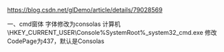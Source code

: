 https://blog.csdn.net/glDemo/article/details/79028569

一、cmd窗体 字体修改为consolas
计算机\HKEY_CURRENT_USER\Console\%SystemRoot%_system32_cmd.exe
修改CodePage为437，默认是Consolas
